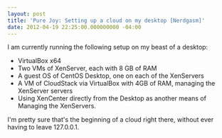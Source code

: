 ```yaml
---
layout: post
title: 'Pure Joy: Setting up a cloud on my desktop [Nerdgasm]'
date: 2012-04-19 22:25:00.000000000 -04:00
---
```

I am currently running the following setup on my beast of a desktop:

* VirtualBox x64
* Two VMs of XenServer, each with 8 GB of RAM
* A guest OS of CentOS Desktop, one on each of the XenServers
* A VM of CloudStack via VirtualBox with 4GB of RAM, managing the XenServer servers
* Using XenCenter directly from the Desktop as another means of Managing the XenServers.

I'm pretty sure that's the beginning of a cloud right there, without ever having to leave 127.0.0.1.
